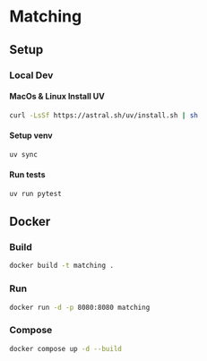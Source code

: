 # Matching

## Setup
### Local Dev
#### MacOs & Linux Install UV
```bash
curl -LsSf https://astral.sh/uv/install.sh | sh
```
#### Setup venv
```bash
uv sync
```

#### Run tests
```bash
uv run pytest
```

## Docker
### Build 
```bash
docker build -t matching .
```

### Run
```bash
docker run -d -p 8080:8080 matching
```

### Compose
```bash
docker compose up -d --build
```